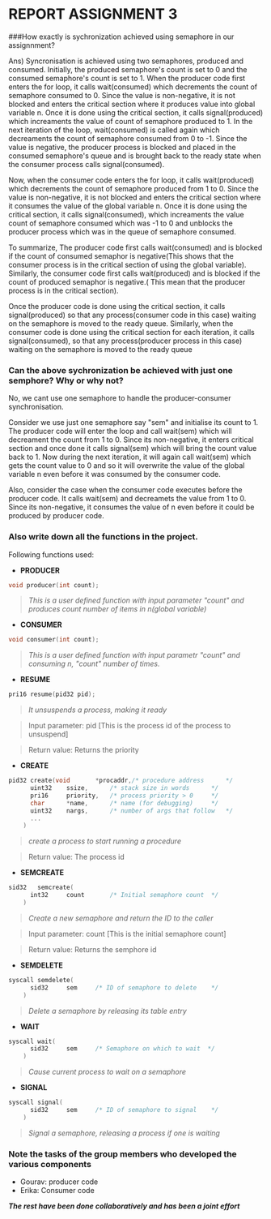 # REPORT ASSIGNMENT 3

###How exactly is sychronization achieved using semaphore in our assignnment?

Ans) Syncronisation is achieved using two semaphores, produced and consumed. Initially, the produced semaphore's count is set to 0 and the consumed semaphore's
count is set to 1.
When the producer code first enters the for loop, it calls wait(consumed) which decrements the count of semaphore consumed to 0. Since the value is non-negative, it is not blocked and enters the critical section where it produces value into global variable n. Once it is done using the critical section, it calls signal(produced) which increaments the value of count of semaphore produced to 1. In the next iteration of the loop, wait(consumed) is called again which decreaments the count of semaphore consumed from 0 to -1. Since the value is negative, the producer process is blocked and placed in the consumed semaphore's queue and is brought back to the ready state when the consumer process calls signal(consumed).

Now, when the consumer code enters the for loop, it calls wait(produced) which decrements the count of semaphore produced from 1 to 0. Since the value is non-negative, it is not blocked and enters the critical section where it consumes the value of the global variable n. Once it is done using the critical section, it calls signal(consumed), which increaments the value count of semaphore consumed which was -1 to 0 and unblocks the producer process which was in the
queue of semaphore consumed.

To summarize,
The producer code first calls wait(consumed) and is blocked if the count of consumed semaphor is negative(This shows that the consumer process is in the critical section of using the global variable). Similarly, the consumer code first calls wait(produced) and is blocked if the count of produced semaphor is negative.( This mean that the producer process is in the critical section).

Once the producer code is done using the critical section, it calls signal(produced) so that any process(consumer code in this case) waiting on the semaphore is moved to the ready queue. Similarly, when the consumer code is done using the critical section for each iteration, it calls signal(consumed), so that any process(producer process in this case) waiting on the semaphore is moved to the ready queue

### Can the above sychronization be achieved with just one semphore? Why or why not?

No, we cant use one semaphore to handle the producer-consumer synchronisation.

Consider we use just one semaphore say "sem" and initialise its count to 1. The producer code will enter the loop and call wait(sem) which will decreament the count from 1 to 0. Since its non-negative, it enters critical section and once done it calls signal(sem) which will bring the count value back to 1. Now during the next iteration, it will again call wait(sem) which gets the count value to 0 and so it will overwrite the value of the global variable n even before it was consumed by the consumer code.

Also, consider the case when the consumer code executes before the producer code. It calls wait(sem) and decreamets the value from 1 to 0. Since its non-negative, it consumes the value of n even before it could be produced by producer code.

### Also write down all the functions in the project.

Following functions used:

* **PRODUCER**
```c
void producer(int count);
```
> _This is a user defined function with input parameter "count" and produces count number of items
in n(global variable)_

* **CONSUMER**
```c
void consumer(int count);
```
> _This is a user defined function with input parametr "count" and consuming n, "count" number of times._

* **RESUME**
```c
pri16 resume(pid32 pid);
```
> _It unsuspends a process, making it ready_

> Input parameter: pid  [This is the process id of the process to unsuspend]

> Return value: Returns the priority

* **CREATE**
```c
pid32 create(void		*procaddr,/* procedure address		*/
	  uint32	ssize,		/* stack size in words		*/
	  pri16		priority,	/* process priority > 0		*/
	  char		*name,		/* name (for debugging)		*/
	  uint32	nargs,		/* number of args that follow	*/
	  ...
	)
```
> _create a process to start running a procedure_

> Return value: The process id

* **SEMCREATE**
```c
sid32	semcreate(
	  int32		count		/* Initial semaphore count	*/
	)
```
> _Create a new semaphore and return the ID to the caller_

> Input parameter: count  [This is the initial semaphore count]

> Return value: Returns the semphore id

* **SEMDELETE**
```c
syscall	semdelete(
	  sid32		sem		/* ID of semaphore to delete	*/
	)
```
> _Delete a semaphore by releasing its table entry_

* **WAIT**
```c
syscall	wait(
	  sid32		sem		/* Semaphore on which to wait  */
	)
```
> _Cause current process to wait on a semaphore_

* **SIGNAL**
```c
syscall	signal(
	  sid32		sem		/* ID of semaphore to signal	*/
	)
```
> _Signal a semaphore, releasing a process if one is waiting_

### Note the tasks of the group members who developed the various components
* Gourav: producer code
* Erika: Consumer code

_**The rest have been done collaboratively and has been a joint effort**_




